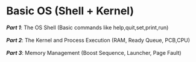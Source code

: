 # Basic OS (Shell + Kernel)
__*Part 1*__: The OS Shell (Basic commands like help,quit,set,print,run) <br><br>
__*Part 2*__: The Kernel and Process Execution (RAM, Ready Queue, PCB,CPU) <br><br>
__*Part 3*__: Memory Management (Boost Sequence, Launcher, Page Fault) 

